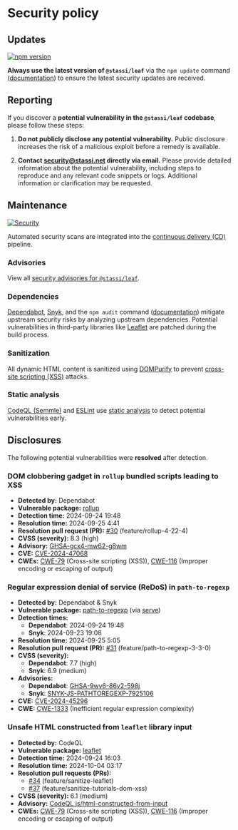 # Security policy

## Updates

[![npm version](https://img.shields.io/npm/v/%40stassi%2Fleaf)](https://www.npmjs.com/package/@stassi/leaf)

**Always use the latest version of `@stassi/leaf`** via the `npm update` command ([documentation](https://docs.npmjs.com/cli/v10/commands/npm-update)) to ensure the latest security updates are received.

## Reporting

If you discover a **potential vulnerability in the `@stassi/leaf` codebase**, please follow these steps:

1. **Do not publicly disclose any potential vulnerability.** Public disclosure increases the risk of a malicious exploit before a remedy is available.

2. **Contact [security@stassi.net](mailto:security@stassi.net) directly via email.** Please provide detailed information about the potential vulnerability, including steps to reproduce and any relevant code snippets or logs. Additional information or clarification may be requested.

## Maintenance

[![Security](https://github.com/Stassi/leaf/actions/workflows/security.yml/badge.svg)](https://github.com/Stassi/leaf/actions/workflows/security.yml)

Automated security scans are integrated into the [continuous delivery (CD)](https://en.wikipedia.org/wiki/Continuous_delivery) pipeline.

### Advisories

View all [security advisories for `@stassi/leaf`](https://github.com/Stassi/leaf/security/advisories).

### Dependencies

[Dependabot](https://docs.github.com/en/code-security/getting-started/dependabot-quickstart-guide), [Snyk](https://en.wikipedia.org/wiki/Snyk), and the `npm audit` command ([documentation](https://docs.npmjs.com/cli/v10/commands/npm-audit)) mitigate upstream security risks by analyzing upstream dependencies. Potential vulnerabilities in third-party libraries like [Leaflet](<https://en.wikipedia.org/wiki/Leaflet_(software)>) are patched during the build process.

### Sanitization

All dynamic HTML content is sanitized using [DOMPurify](https://www.npmjs.com/package/dompurify) to prevent [cross-site scripting (XSS)](https://en.wikipedia.org/wiki/Cross-site_scripting) attacks.

### Static analysis

[CodeQL (Semmle)](https://en.wikipedia.org/wiki/Semmle) and [ESLint](https://en.wikipedia.org/wiki/ESLint) use [static analysis](https://en.wikipedia.org/wiki/Static_program_analysis) to detect potential vulnerabilities early.

## Disclosures

The following potential vulnerabilities were **resolved** after detection.

### DOM clobbering gadget in `rollup` bundled scripts leading to XSS

- **Detected by:** Dependabot
- **Vulnerable package:** [rollup](https://www.npmjs.com/package/rollup)
- **Detection time:** 2024-09-24 19:48
- **Resolution time:** 2024-09-25 4:41
- **Resolution pull request (PR):** [#30](https://github.com/Stassi/leaf/pull/30) (feature/rollup-4-22-4)
- **CVSS (severity):** 8.3 (high)
- **Advisory:** [GHSA-gcx4-mw62-g8wm](https://github.com/advisories/GHSA-gcx4-mw62-g8wm)
- **CVE:** [CVE-2024-47068](https://nvd.nist.gov/vuln/detail/CVE-2024-47068)
- **CWEs:** [CWE-79](https://cwe.mitre.org/data/definitions/79.html) (Cross-site scripting (XSS)), [CWE-116](https://cwe.mitre.org/data/definitions/116.html) (Improper encoding or escaping of output)

### Regular expression denial of service (ReDoS) in `path-to-regexp`

- **Detected by:** Dependabot & Snyk
- **Vulnerable package:** [path-to-regexp](https://www.npmjs.com/package/path-to-regexp) (via [serve](https://www.npmjs.com/package/serve))
- **Detection times:**
  - **Dependabot**: 2024-09-24 19:48
  - **Snyk**: 2024-09-23 19:08
- **Resolution time:** 2024-09-25 5:05
- **Resolution pull request (PR):** [#31](https://github.com/Stassi/leaf/pull/31) (feature/path-to-regexp-3-3-0)
- **CVSS (severity):**
  - **Dependabot**: 7.7 (high)
  - **Snyk**: 6.9 (medium)
- **Advisories:**
  - **Dependabot**: [GHSA-9wv6-86v2-598j](https://github.com/advisories/GHSA-9wv6-86v2-598j)
  - **Snyk**: [SNYK-JS-PATHTOREGEXP-7925106](https://security.snyk.io/vuln/SNYK-JS-PATHTOREGEXP-7925106)
- **CVE:** [CVE-2024-45296](https://nvd.nist.gov/vuln/detail/CVE-2024-45296)
- **CWE:** [CWE-1333](https://cwe.mitre.org/data/definitions/1333.html) (Inefficient regular expression complexity)

### Unsafe HTML constructed from `leaflet` library input

- **Detected by:** CodeQL
- **Vulnerable package:** [leaflet](https://www.npmjs.com/package/leaflet)
- **Detection time:** 2024-09-24 16:03
- **Resolution time:** 2024-10-04 03:17
- **Resolution pull requests (PRs):**
  - [#34](https://github.com/Stassi/leaf/pull/34) (feature/sanitize-leaflet)
  - [#37](https://github.com/Stassi/leaf/pull/37) (feature/sanitize-tutorials-dom-xss)
- **CVSS (severity):** 6.1 (medium)
- **Advisory:** [CodeQL js/html-constructed-from-input](https://codeql.github.com/codeql-query-help/javascript/js-html-constructed-from-input/)
- **CWEs:** [CWE-79](https://cwe.mitre.org/data/definitions/79.html) (Cross-site scripting (XSS)), [CWE-116](https://cwe.mitre.org/data/definitions/116.html) (Improper encoding or escaping of output)
